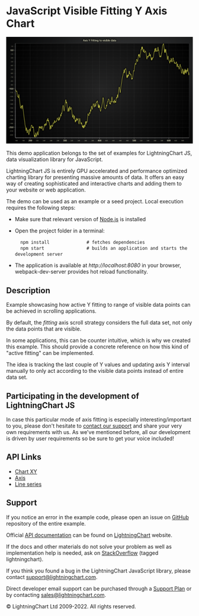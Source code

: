# JavaScript Visible Fitting Y Axis Chart

![JavaScript Visible Fitting Y Axis Chart](visibleFitYAxis-darkGold.png)

This demo application belongs to the set of examples for LightningChart JS, data visualization library for JavaScript.

LightningChart JS is entirely GPU accelerated and performance optimized charting library for presenting massive amounts of data. It offers an easy way of creating sophisticated and interactive charts and adding them to your website or web application.

The demo can be used as an example or a seed project. Local execution requires the following steps:

-   Make sure that relevant version of [Node.js](https://nodejs.org/en/download/) is installed
-   Open the project folder in a terminal:

          npm install              # fetches dependencies
          npm start                # builds an application and starts the development server

-   The application is available at _http://localhost:8080_ in your browser, webpack-dev-server provides hot reload functionality.


## Description

Example showcasing how active Y fitting to range of visible data points can be achieved in scrolling applications.

By default, the _fitting_ axis scroll strategy considers the full data set, not only the data points that are visible.

In some applications, this can be counter intuitive, which is why we created this example. This should provide a concrete reference on how this kind of "active fitting" can be implemented.

The idea is tracking the last couple of Y values and updating axis Y interval manually to only act according to the visible data points instead of entire data set.

## Participating in the development of LightningChart JS

In case this particular mode of axis fitting is especially interesting/important to you, please don't hesitate to [contact our support](https://lightningchart.com/support-services/) and share your very own requirements with us. As we've mentioned before, all our development is driven by user requirements so be sure to get your voice included!


## API Links

* [Chart XY]
* [Axis]
* [Line series]


## Support

If you notice an error in the example code, please open an issue on [GitHub][0] repository of the entire example.

Official [API documentation][1] can be found on [LightningChart][2] website.

If the docs and other materials do not solve your problem as well as implementation help is needed, ask on [StackOverflow][3] (tagged lightningchart).

If you think you found a bug in the LightningChart JavaScript library, please contact support@lightningchart.com.

Direct developer email support can be purchased through a [Support Plan][4] or by contacting sales@lightningchart.com.

[0]: https://github.com/Arction/
[1]: https://lightningchart.com/lightningchart-js-api-documentation/
[2]: https://lightningchart.com
[3]: https://stackoverflow.com/questions/tagged/lightningchart
[4]: https://lightningchart.com/support-services/

© LightningChart Ltd 2009-2022. All rights reserved.


[Chart XY]: https://lightningchart.com/js-charts/api-documentation/v4.2.0/classes/ChartXY.html
[Axis]: https://lightningchart.com/js-charts/api-documentation/v4.2.0/classes/Axis.html
[Line series]: https://lightningchart.com/js-charts/api-documentation/v4.2.0/classes/LineSeries.html

